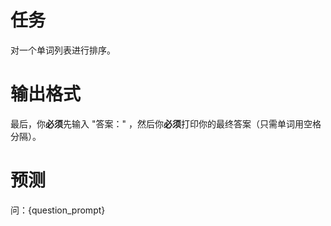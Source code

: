 # 任务
对一个单词列表进行排序。

# 输出格式
最后，你**必须**先输入 "答案：" ，然后你**必须**打印你的最终答案（只需单词用空格分隔）。

# 预测
问：{question_prompt}
